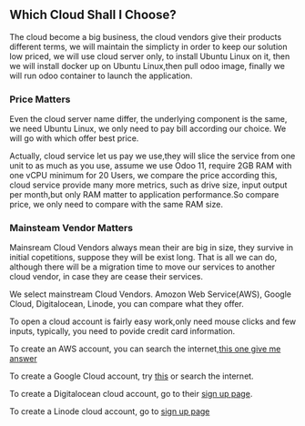 ## Which Cloud Shall I Choose?

The cloud become a big business, the cloud vendors give their products different terms, we will maintain the simplicty in order to keep our solution low priced, we will use cloud server only, to install Ubuntu Linux on it, then we will install docker up on Ubuntu Linux,then pull odoo image, finally we will run odoo container to launch the application. 

### Price Matters

Even the cloud server name differ, the underlying component is the same, we need Ubuntu Linux, we only need to pay bill according our choice. We will go with which offer best price. 

Actually, cloud service let us pay we use,they will slice the service from one unit to as much as you use, assume we use Odoo 11, require 2GB RAM with one vCPU minimum for 20 Users, we compare the price according this, cloud service provide many more metrics, such as drive size, input output per month,but only RAM matter to application performance.So compare price, we only need to compare with the same RAM size.  

### Mainsteam Vendor Matters

Mainsream Cloud Vendors always mean their are big in size, they survive in initial copetitions, suppose they will be exist long. That is all we can do, although there will be a migration time to move our services to another cloud vendor, in case they are cease their services.

We select mainstream Cloud Vendors. Amozon Web Service(AWS), Google Cloud, Digitalocean, Linode, you can compare what they offer.

To open a cloud account is fairly easy work,only need mouse clicks and few inputs, typically, you need to povide credit card information.

To create an AWS account, you can search the internet,[this one give me answer](https://aws.amazon.com/premiumsupport/knowledge-center/create-and-activate-aws-account/)

To create a Google Cloud account, try [this](https://cloud.google.com/billing/docs/how-to/manage-billing-account) or search the internet.

To create a Digitalocean cloud account, go to their [sign up page](https://cloud.digitalocean.com/registrations/new).

To create a Linode cloud account, go to [sign up page](https://login.linode.com/signup)
